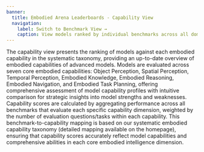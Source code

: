 ```yaml
---
banner:
  title: Embodied Arena Leaderboards - Capability View
  navigation:
    label: Switch to Benchmark View →
    caption: View models ranked by individual benchmarks across all domains
---
```


The capability view presents the ranking of models against each embodied capability in the systematic taxonomy, providing an up-to-date overview of embodied capabilities of advanced models. Models are evaluated across seven core embodied capabilities: Object Perception, Spatial Perception, Temporal Perception, Embodied Knowledge, Embodied Reasoning, Embodied Navigation, and Embodied Task Planning, offering comprehensive assessment of model capability profiles with intuitive comparison for strategic insights into model strengths and weaknesses. Capability scores are calculated by aggregating performance across all benchmarks that evaluate each specific capability dimension, weighted by the number of evaluation questions/tasks within each capability. This benchmark-to-capability mapping is based on our systematic embodied capability taxonomy (detailed mapping available on the homepage), ensuring that capability scores accurately reflect model capabilities and comprehensive abilities in each core embodied intelligence dimension.
